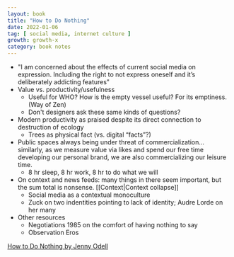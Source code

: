 ```yaml
---
layout: book
title: "How to Do Nothing"
date: 2022-01-06
tag: [ social media, internet culture ]
growth: growth-x
category: book notes
---
```


- "I am concerned about the effects of current social media on expression. Including the right to not express oneself and it’s deliberately addicting features" 
- Value vs. productivity/usefulness
    - Useful for WHO? How is the empty vessel useful? For its emptiness. (Way of Zen)
    - Don't designers ask these same kinds of questions?
- Modern productivity as praised despite its direct connection to destruction of ecology
    - Trees as physical fact (vs. digital “facts”?)
- Public spaces always being under threat of commercialization… similarly, as we measure value via likes and spend our free time developing our personal brand, we are also commercializing our leisure time. 
    - 8 hr sleep, 8 hr work, 8 hr to do what we will
- On context and news feeds: many things in there seem important, but the sum total is nonsense. [[Context|Context collapse]]
    - Social media as a contextual monoculture
    - Zuck on two indentities pointing to lack of identity; Audre Lorde on her many
- Other resources
    - Negotiations 1985 on the comfort of having nothing to say
    - Observation Eros

[How to Do Nothing by Jenny Odell](https://www.penguinrandomhouse.com/books/600671/how-to-do-nothing-by-jenny-odell/)
